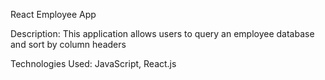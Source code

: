 React Employee App

Description: This application allows users to query an employee database and sort by column headers

Technologies Used: JavaScript, React.js
